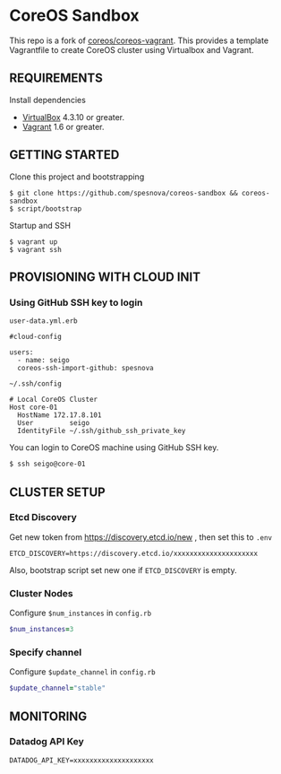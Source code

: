 # CoreOS Sandbox
This repo is a fork of [coreos/coreos-vagrant](https://github.com/coreos/coreos-vagrant).
This provides a template Vagrantfile to create CoreOS cluster using Virtualbox and Vagrant.

## REQUIREMENTS
Install dependencies

* [VirtualBox](https://www.virtualbox.org/) 4.3.10 or greater.
* [Vagrant](https://www.vagrantup.com/downloads.html) 1.6 or greater.

## GETTING STARTED
Clone this project and bootstrapping

```
$ git clone https://github.com/spesnova/coreos-sandbox && coreos-sandbox
$ script/bootstrap
```

Startup and SSH

```
$ vagrant up
$ vagrant ssh
```

## PROVISIONING WITH CLOUD INIT
### Using GitHub SSH key to login

`user-data.yml.erb`

```
#cloud-config

users:
  - name: seigo
  coreos-ssh-import-github: spesnova
```

`~/.ssh/config`

```
# Local CoreOS Cluster
Host core-01
  HostName 172.17.8.101
  User         seigo
  IdentityFile ~/.ssh/github_ssh_private_key
```

You can login to CoreOS machine using GitHub SSH key.

```bash
$ ssh seigo@core-01
```

## CLUSTER SETUP
### Etcd Discovery
Get new token from https://discovery.etcd.io/new , then set this to `.env`

```
ETCD_DISCOVERY=https://discovery.etcd.io/xxxxxxxxxxxxxxxxxxxxx
```

Also, bootstrap script set new one if `ETCD_DISCOVERY` is empty.

### Cluster Nodes
Configure `$num_instances` in `config.rb`

```ruby
$num_instances=3
```

### Specify channel
Configure `$update_channel` in `config.rb`

```ruby
$update_channel="stable"
```

## MONITORING
### Datadog API Key

```
DATADOG_API_KEY=xxxxxxxxxxxxxxxxxxxx
```
